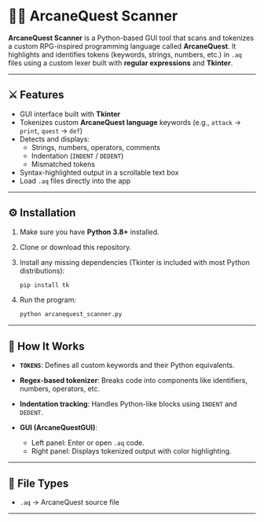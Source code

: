 # 🧙‍♂️ ArcaneQuest Scanner

**ArcaneQuest Scanner** is a Python-based GUI tool that scans and tokenizes a custom RPG-inspired programming language called **ArcaneQuest**.
It highlights and identifies tokens (keywords, strings, numbers, etc.) in `.aq` files using a custom lexer built with **regular expressions** and **Tkinter**.

---

## ⚔️ Features

* GUI interface built with **Tkinter**
* Tokenizes custom **ArcaneQuest language** keywords (e.g., `attack` → `print`, `quest` → `def`)
* Detects and displays:
  * Strings, numbers, operators, comments
  * Indentation (`INDENT` / `DEDENT`)
  * Mismatched tokens
* Syntax-highlighted output in a scrollable text box
* Load `.aq` files directly into the app

---

## ⚙️ Installation

1. Make sure you have **Python 3.8+** installed.
2. Clone or download this repository.
3. Install any missing dependencies (Tkinter is included with most Python distributions):

   ```bash
   pip install tk
   ```
4. Run the program:

   ```bash
   python arcanequest_scanner.py
   ```

---

## 🧩 How It Works

* **`TOKENS`**: Defines all custom keywords and their Python equivalents.
* **Regex-based tokenizer**: Breaks code into components like identifiers, numbers, operators, etc.
* **Indentation tracking**: Handles Python-like blocks using `INDENT` and `DEDENT`.
* **GUI (ArcaneQuestGUI)**:

  * Left panel: Enter or open `.aq` code.
  * Right panel: Displays tokenized output with color highlighting.

---

## 🧱 File Types

* `.aq` → ArcaneQuest source file

---